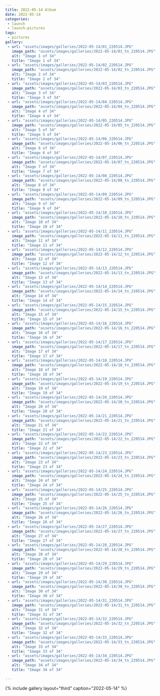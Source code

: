 ```yaml
---
title: 2022-05-14 Album
date: 2022-05-14
categories:
 - launch
 - launch-pictures
tags:
 - pictures
gallery:
 - url: "assets/images/galleries/2022-05-14/01_220514.JPG"
   image_path: "assets/images/galleries/2022-05-14/01_tn_220514.JPG"
   alt: "Image 1 of 34"
   title: "Image 1 of 34"
 - url: "assets/images/galleries/2022-05-14/02_220514.JPG"
   image_path: "assets/images/galleries/2022-05-14/02_tn_220514.JPG"
   alt: "Image 2 of 34"
   title: "Image 2 of 34"
 - url: "assets/images/galleries/2022-05-14/03_220514.JPG"
   image_path: "assets/images/galleries/2022-05-14/03_tn_220514.JPG"
   alt: "Image 3 of 34"
   title: "Image 3 of 34"
 - url: "assets/images/galleries/2022-05-14/04_220514.JPG"
   image_path: "assets/images/galleries/2022-05-14/04_tn_220514.JPG"
   alt: "Image 4 of 34"
   title: "Image 4 of 34"
 - url: "assets/images/galleries/2022-05-14/05_220514.JPG"
   image_path: "assets/images/galleries/2022-05-14/05_tn_220514.JPG"
   alt: "Image 5 of 34"
   title: "Image 5 of 34"
 - url: "assets/images/galleries/2022-05-14/06_220514.JPG"
   image_path: "assets/images/galleries/2022-05-14/06_tn_220514.JPG"
   alt: "Image 6 of 34"
   title: "Image 6 of 34"
 - url: "assets/images/galleries/2022-05-14/07_220514.JPG"
   image_path: "assets/images/galleries/2022-05-14/07_tn_220514.JPG"
   alt: "Image 7 of 34"
   title: "Image 7 of 34"
 - url: "assets/images/galleries/2022-05-14/08_220514.JPG"
   image_path: "assets/images/galleries/2022-05-14/08_tn_220514.JPG"
   alt: "Image 8 of 34"
   title: "Image 8 of 34"
 - url: "assets/images/galleries/2022-05-14/09_220514.JPG"
   image_path: "assets/images/galleries/2022-05-14/09_tn_220514.JPG"
   alt: "Image 9 of 34"
   title: "Image 9 of 34"
 - url: "assets/images/galleries/2022-05-14/10_220514.JPG"
   image_path: "assets/images/galleries/2022-05-14/10_tn_220514.JPG"
   alt: "Image 10 of 34"
   title: "Image 10 of 34"
 - url: "assets/images/galleries/2022-05-14/11_220514.JPG"
   image_path: "assets/images/galleries/2022-05-14/11_tn_220514.JPG"
   alt: "Image 11 of 34"
   title: "Image 11 of 34"
 - url: "assets/images/galleries/2022-05-14/12_220514.JPG"
   image_path: "assets/images/galleries/2022-05-14/12_tn_220514.JPG"
   alt: "Image 12 of 34"
   title: "Image 12 of 34"
 - url: "assets/images/galleries/2022-05-14/13_220514.JPG"
   image_path: "assets/images/galleries/2022-05-14/13_tn_220514.JPG"
   alt: "Image 13 of 34"
   title: "Image 13 of 34"
 - url: "assets/images/galleries/2022-05-14/14_220514.JPG"
   image_path: "assets/images/galleries/2022-05-14/14_tn_220514.JPG"
   alt: "Image 14 of 34"
   title: "Image 14 of 34"
 - url: "assets/images/galleries/2022-05-14/15_220514.JPG"
   image_path: "assets/images/galleries/2022-05-14/15_tn_220514.JPG"
   alt: "Image 15 of 34"
   title: "Image 15 of 34"
 - url: "assets/images/galleries/2022-05-14/16_220514.JPG"
   image_path: "assets/images/galleries/2022-05-14/16_tn_220514.JPG"
   alt: "Image 16 of 34"
   title: "Image 16 of 34"
 - url: "assets/images/galleries/2022-05-14/17_220514.JPG"
   image_path: "assets/images/galleries/2022-05-14/17_tn_220514.JPG"
   alt: "Image 17 of 34"
   title: "Image 17 of 34"
 - url: "assets/images/galleries/2022-05-14/18_220514.JPG"
   image_path: "assets/images/galleries/2022-05-14/18_tn_220514.JPG"
   alt: "Image 18 of 34"
   title: "Image 18 of 34"
 - url: "assets/images/galleries/2022-05-14/19_220514.JPG"
   image_path: "assets/images/galleries/2022-05-14/19_tn_220514.JPG"
   alt: "Image 19 of 34"
   title: "Image 19 of 34"
 - url: "assets/images/galleries/2022-05-14/20_220514.JPG"
   image_path: "assets/images/galleries/2022-05-14/20_tn_220514.JPG"
   alt: "Image 20 of 34"
   title: "Image 20 of 34"
 - url: "assets/images/galleries/2022-05-14/21_220514.JPG"
   image_path: "assets/images/galleries/2022-05-14/21_tn_220514.JPG"
   alt: "Image 21 of 34"
   title: "Image 21 of 34"
 - url: "assets/images/galleries/2022-05-14/22_220514.JPG"
   image_path: "assets/images/galleries/2022-05-14/22_tn_220514.JPG"
   alt: "Image 22 of 34"
   title: "Image 22 of 34"
 - url: "assets/images/galleries/2022-05-14/23_220514.JPG"
   image_path: "assets/images/galleries/2022-05-14/23_tn_220514.JPG"
   alt: "Image 23 of 34"
   title: "Image 23 of 34"
 - url: "assets/images/galleries/2022-05-14/24_220514.JPG"
   image_path: "assets/images/galleries/2022-05-14/24_tn_220514.JPG"
   alt: "Image 24 of 34"
   title: "Image 24 of 34"
 - url: "assets/images/galleries/2022-05-14/25_220514.JPG"
   image_path: "assets/images/galleries/2022-05-14/25_tn_220514.JPG"
   alt: "Image 25 of 34"
   title: "Image 25 of 34"
 - url: "assets/images/galleries/2022-05-14/26_220514.JPG"
   image_path: "assets/images/galleries/2022-05-14/26_tn_220514.JPG"
   alt: "Image 26 of 34"
   title: "Image 26 of 34"
 - url: "assets/images/galleries/2022-05-14/27_220514.JPG"
   image_path: "assets/images/galleries/2022-05-14/27_tn_220514.JPG"
   alt: "Image 27 of 34"
   title: "Image 27 of 34"
 - url: "assets/images/galleries/2022-05-14/28_220514.JPG"
   image_path: "assets/images/galleries/2022-05-14/28_tn_220514.JPG"
   alt: "Image 28 of 34"
   title: "Image 28 of 34"
 - url: "assets/images/galleries/2022-05-14/29_220514.JPG"
   image_path: "assets/images/galleries/2022-05-14/29_tn_220514.JPG"
   alt: "Image 29 of 34"
   title: "Image 29 of 34"
 - url: "assets/images/galleries/2022-05-14/30_220514.JPG"
   image_path: "assets/images/galleries/2022-05-14/30_tn_220514.JPG"
   alt: "Image 30 of 34"
   title: "Image 30 of 34"
 - url: "assets/images/galleries/2022-05-14/31_220514.JPG"
   image_path: "assets/images/galleries/2022-05-14/31_tn_220514.JPG"
   alt: "Image 31 of 34"
   title: "Image 31 of 34"
 - url: "assets/images/galleries/2022-05-14/32_220514.JPG"
   image_path: "assets/images/galleries/2022-05-14/32_tn_220514.JPG"
   alt: "Image 32 of 34"
   title: "Image 32 of 34"
 - url: "assets/images/galleries/2022-05-14/33_220514.JPG"
   image_path: "assets/images/galleries/2022-05-14/33_tn_220514.JPG"
   alt: "Image 33 of 34"
   title: "Image 33 of 34"
 - url: "assets/images/galleries/2022-05-14/34_220514.JPG"
   image_path: "assets/images/galleries/2022-05-14/34_tn_220514.JPG"
   alt: "Image 34 of 34"
   title: "Image 34 of 34"

---
```


{% include gallery layout="third" caption="2022-05-14" %}
